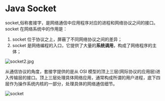# Java Socket

socket,俗称套接字，是网络通信中应用程序对应的进程和网络协议之间的接口。socket 在网络系统中的作用是：

1.  socket 位于协议之上，屏蔽了不同网络协议之间的差异；
2.  socket 是网络编程的入口，它提供了大量的**系统调用**，构成了网络程序的主体；

![socket2.jpg](https://lukangping.gitbooks.io/java-nio/content/resources/socket2.jpg)

从通信协议的角度，套接字提供的是从 OSI 模型的顶上三层(网际协议的应用层)进入传输层的接口。顶上三层处理具体网络应用，通常构成所谓的用户进程，底下四层作为操作系统内核的一部分，处理具体的网络通信细节。

![socket](https://lukangping.gitbooks.io/java-nio/content/resources/socket.jpg)
